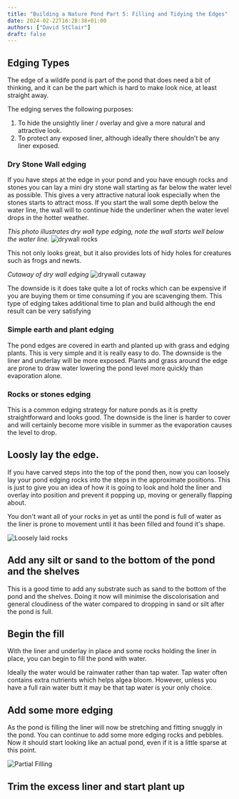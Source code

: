 ```yaml
---
title: "Building a Nature Pond Part 5: Filling and Tidying the Edges"
date: 2024-02-22T16:28:38+01:00
authors: ["David StClair"]
draft: false
---
```


## Edging Types
The edge of a wildife pond is part of the pond that does need a bit of thinking, and it can be the part which is hard to make look nice, at least straight away.

The edging serves the following purposes:

1. To hide the unsightly liner / overlay and give a more natural and attractive look.
2. To protect any exposed liner, although ideally there shouldn't be any liner exposed.

### Dry Stone Wall edging
If you have steps at the edge in your pond and you have enough rocks and stones you can lay a mini dry stone wall starting as far below the water level as possible.  This gives a very attractive natural look especially when the stones starts to attract moss. If you start the wall some depth below the water line, the wall will to continue hide the underliner when the water level drops in the hotter weather.


*This photo illustrates dry wall type edging, note the wall starts well below the water line.*
![drywall rocks](../20240226-pond-drywall.jpg)

This not only looks great, but it also provides lots of hidy holes for creatures such as frogs and newts.

*Cutaway of dry wall edging*
![drywall cutaway](../dry-stone-edging.png)

The downside is it does take quite a lot of rocks which can be expensive if you are buying them or time consuming if you are scavenging them. This type of edging takes additional time to plan and build although the end result can be very satisfying

### Simple earth and plant edging
The pond edges are covered in earth and planted up with grass and edging plants.  This is very simple and it is really easy to do.  The downside is the liner and underlay will be more exposed. Plants and grass around the edge are prone to draw water lowering the pond level more quickly than evaporation alone.

### Rocks or stones edging
This is a common edging strategy for nature ponds as it is pretty straightforward and looks good.  The downside is the liner is harder to cover and will certainly become more visible in summer as the evaporation causes the level to drop.

##  Loosly lay the edge.
If you have carved steps into the top of the pond then, now you can loosely lay your pond edging rocks into the steps in the approximate positions. This is just to give you an idea of how it is going to look and hold the liner and overlay into position and prevent it popping up, moving or generally flapping about.

You don't want all of your rocks in yet as until the pond is full of water as the liner is prone to movement until it has been filled and found it's shape.


![Loosely laid rocks](../pond-rocks-loose.jpg)

## Add any silt or sand to the bottom of the pond and the shelves
This is a good time to add any substrate such as sand to the bottom of the pond and the shelves.  Doing it now will minimise the discolorisation and general cloudiness of the water compared to dropping in sand or silt after the pond is full.

## Begin the fill
With the liner and underlay in place and some rocks holding the liner in place, you can begin to fill the pond with water.

Ideally the water would be rainwater rather than tap water. Tap water often contains extra nutrients which helps algea bloom.  However, unless you have a full rain water butt it may be that tap water is your only choice.


## Add some more edging
As the pond is filling the liner will now be stretching and fitting snuggly in the pond.  You can continue to add some more edging rocks and pebbles.  Now it should start looking like an actual pond, even if it is a little sparse at this point.

![Partial Filling](../filling-pond.jpg)


## Trim the excess liner and start plant up
